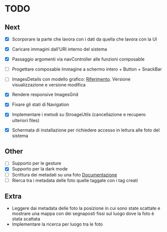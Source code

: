 # TODO

## Next

* [x] Scorporare la parte che lavora con i dati da quella che lavora con la UI

* [x] Caricare immagini dall'URI interno del sistema

* [x] Passaggio argomenti via navController alle funzioni composable

* [ ] Progettare composable Immagine a schermo intero + Button + SnackBar

* [ ] ImagesDetails con modello grafico: [Riferimento](https://developer.android.com/jetpack/compose/tutorial). Versione visualizzazione e versione modifica

* [x] Rendere responsive ImagesGrid

* [x] Fixare gli stati di Navigation

* [x] Implementare i metodi su StroageUtils (cancellazione e recupero ulteriori files)

* [x] Schermata di installazione per richiedere accesso in lettura alle foto del sistema

## Other

* [ ] Supporto per le gesture
* [x] Supporto per la dark mode
* [ ] Scrittura dei metadati su una foto [Documentazione](https://developer.android.com/reference/android/media/ExifInterface.html)
* [ ] Rierca tra i metadata delle foto quelle taggate con i tag creati

## Extra

* Leggere dai metadata delle foto la posizione in cui sono state scattate e
  mostrare una mappa con dei segnaposti fissi sul luogo dove la foto è stata scattata
* Implementare la ricerca per luogo tra le foto
